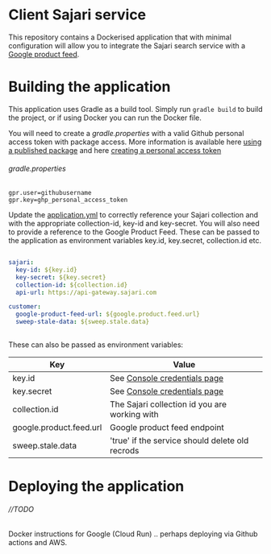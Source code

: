 # Client Sajari service

This repository contains a Dockerised application that with minimal configuration will allow you to integrate the Sajari search service
with a [Google product feed](https://support.google.com/merchants/answer/7052112?hl=en). 

# Building the application

This application uses Gradle as a build tool. Simply run `gradle build` to build the project, or if using Docker
you can run the Docker file.

You will need to create a _gradle.properties_ with a valid Github personal access token with package access. More information is available here [using a published package](https://docs.github.com/en/packages/working-with-a-github-packages-registry/working-with-the-gradle-registry#using-a-published-package) and here [creating a personal access token](https://docs.github.com/en/github/authenticating-to-github/keeping-your-account-and-data-secure/creating-a-personal-access-token) 

###### gradle.properties
```properties
gpr.user=githubusername
gpr.key=ghp_personal_access_token
```

Update the [application.yml](../main/src/main/resources/application.yml) to correctly reference your Sajari collection and with the appropriate collection-id, key-id and key-secret. You will also need to provide a reference to the Google Product Feed. These can be passed to the application as environment variables key.id, key.secret, collection.id etc.

```yaml

sajari:
  key-id: ${key.id}
  key-secret: ${key.secret}
  collection-id: ${collection.id}
  api-url: https://api-gateway.sajari.com

customer:
  google-product-feed-url: ${google.product.feed.url}
  sweep-stale-data: ${sweep.stale.data}
  
```
These can also be passed as environment variables:

|Key|Value|
|----|----|
|key.id|See [Console credentials page](https://app.sajari.com/project/credentials)|
|key.secret|See [Console credentials page](https://app.sajari.com/project/credentials)|
|collection.id|The Sajari collection id you are working with| 
|google.product.feed.url|Google product feed endpoint|
|sweep.stale.data|'true' if the service should delete old recrods|

# Deploying the application

###### //TODO 
Docker instructions for Google (Cloud Run) .. perhaps deploying via Github actions and AWS.
